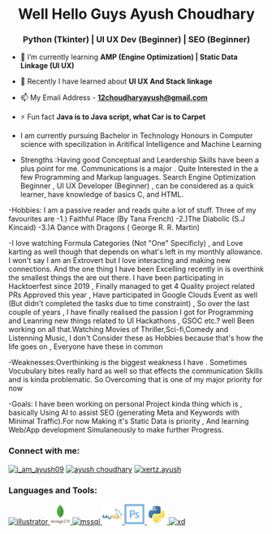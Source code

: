 <h1 align="center">Well Hello Guys Ayush Choudhary</h1>
<h3 align="center">Python (Tkinter) | UI UX Dev (Beginner) | SEO (Beginner)</h3>

- 🌱 I’m currently learning **AMP (Engine Optimization) | Static Data Linkage (UI UX)**

- 💬 Recently I have learned about **UI UX And Stack linkage**

- 📫 My Email Address - **12choudharyayush@gmail.com**

- ⚡ Fun fact **Java is to Java script, what Car is to Carpet**

- I am currently pursuing Bachelor in Technology Honours in Computer science with specilization in Aritifical Intelligence and Machine Learning

- Strengths :Having good Conceptual and Leardership Skills have been a plus point for me. Communications is a major . Quite Interested in the a few Programming and Markup languages. Search Engine Optimization Beginner , UI UX Developer (Beginner) , can be considered as a quick learner, have knowledge of basics C, and HTML.

-Hobbies: I am a passive reader and reads quite a lot of stuff. Three of my favourites are 
-1.) Faithful Place (By Tana French)
-2.)The Diabolic (S.J Kincaid)
-3.)A Dance with Dragons  ( George R. R. Martin)

-I love watching Formula Categories (Not "One" Specificly) , and Love karting as well though that depends on what's left in my monthly allowance. I won't say I am an Extrovert but I love interacting and making new connections. And the one thing I have been Excelling recently in is overthink the smallest things the are out there. I have been participating in Hacktoerfest since 2019 , Finally managed to get 4 Quality project related PRs Approved this year , Have participated in Google Clouds Event as well (But didn't completed the tasks due to time constraint) , So over the last couple of years , I have finally realised the passion I got for Programming and Leanring new things related to UI
Hackathons , GSOC etc.? well Been working on all that.Watching Movies of Thriller,Sci-fi,Comedy and Listenning Music, I don't Consider these as Hobbies because that's how the life goes on , Everyone have these in common

-Weaknesses:Overthinking is the biggest weakness I have . Sometimes Vocubulary bites really hard as well so that effects the communication Skills and is kinda problematic. So Overcoming that is one of my major priority for now

-Goals: I have been working on personal Project kinda thing which is , basically Using AI to assist SEO (generating Meta and Keywords with Minimal Traffic).For now Making it's Static Data is priority , And learning Web/App development Simulaneously to make further Progress. 

<h3 align="left">Connect with me:</h3>
<p align="left">
<a href="https://twitter.com/i_am_ayush09" target="blank"><img align="center" src="https://raw.githubusercontent.com/rahuldkjain/github-profile-readme-generator/master/src/images/icons/Social/twitter.svg" alt="i_am_ayush09" height="30" width="40" /></a>
<a href="https://linkedin.com/in/ayush choudhary" target="blank"><img align="center" src="https://raw.githubusercontent.com/rahuldkjain/github-profile-readme-generator/master/src/images/icons/Social/linked-in-alt.svg" alt="ayush choudhary" height="30" width="40" /></a>
<a href="https://instagram.com/xertz.ayush" target="blank"><img align="center" src="https://raw.githubusercontent.com/rahuldkjain/github-profile-readme-generator/master/src/images/icons/Social/instagram.svg" alt="xertz.ayush" height="30" width="40" /></a>
</p>

<h3 align="left">Languages and Tools:</h3>
<p align="left"> <a href="https://www.adobe.com/in/products/illustrator.html" target="_blank" rel="noreferrer"> <img src="https://www.vectorlogo.zone/logos/adobe_illustrator/adobe_illustrator-icon.svg" alt="illustrator" width="40" height="40"/> </a> <a href="https://www.mongodb.com/" target="_blank" rel="noreferrer"> <img src="https://raw.githubusercontent.com/devicons/devicon/master/icons/mongodb/mongodb-original-wordmark.svg" alt="mongodb" width="40" height="40"/> </a> <a href="https://www.microsoft.com/en-us/sql-server" target="_blank" rel="noreferrer"> <img src="https://www.svgrepo.com/show/303229/microsoft-sql-server-logo.svg" alt="mssql" width="40" height="40"/> </a> <a href="https://www.mysql.com/" target="_blank" rel="noreferrer"> <img src="https://raw.githubusercontent.com/devicons/devicon/master/icons/mysql/mysql-original-wordmark.svg" alt="mysql" width="40" height="40"/> </a> <a href="https://www.photoshop.com/en" target="_blank" rel="noreferrer"> <img src="https://raw.githubusercontent.com/devicons/devicon/master/icons/photoshop/photoshop-line.svg" alt="photoshop" width="40" height="40"/> </a> <a href="https://www.python.org" target="_blank" rel="noreferrer"> <img src="https://raw.githubusercontent.com/devicons/devicon/master/icons/python/python-original.svg" alt="python" width="40" height="40"/> </a> <a href="https://www.adobe.com/products/xd.html" target="_blank" rel="noreferrer"> <img src="https://cdn.worldvectorlogo.com/logos/adobe-xd.svg" alt="xd" width="40" height="40"/> </a> </p>

